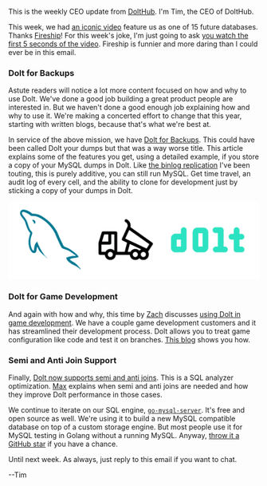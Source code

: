 This is the weekly CEO update from [DoltHub](https://www.dolthub.com/). I'm Tim, the CEO of DoltHub. 

This week, we had [an iconic video](https://www.youtube.com/watch?v=jb2AvF8XzII&t=128s) feature us as one of 15 future databases. Thanks [Fireship](https://www.youtube.com/@Fireship)! For this week's joke, I'm just going to ask [you watch the first 5 seconds of the video](https://www.youtube.com/watch?v=jb2AvF8XzII&t=128s). Fireship is funnier and more daring than I could ever be in this email.

### Dolt for Backups

Astute readers will notice a lot more content focused on how and why to use Dolt. We've done a good job building a great product people are interested in. But we haven't done a good enough job explaining how and why to use it. We're making a concerted effort to change that this year, starting with written blogs, because that's what we're best at.

In service of the above mission, we have [Dolt for Backups](https://www.dolthub.com/blog/2023-02-06-dolt-backups/). This could have been called Dolt your dumps but that was a way worse title. This article explains some of the features you get, using a detailed example, if you store a copy of your MySQL dumps in Dolt. Like [the binlog replication](https://www.dolthub.com/blog/2022-12-16-coming_soon_binlog_replication/) I've been touting, this is purely additive, you can still run MySQL. Get time travel, an audit log of every cell, and the ability to clone for development just by sticking a copy of your dumps in Dolt.

[![Dolt your Dumps](../images/mysqldump-dolt.png)](https://www.dolthub.com/blog/2023-02-06-dolt-backups/)

### Dolt for Game Development

And again with how and why, this time by [Zach](https://www.dolthub.com/team#zach) discusses [using Dolt in game development](https://www.dolthub.com/blog/2023-02-08-dolt-for-gamedev/). We have a couple game development customers and it has streamlined their development process. Dolt allows you to treat game configuration like code and test it on branches. [This blog](https://www.dolthub.com/blog/2023-02-08-dolt-for-gamedev/) shows you how.

### Semi and Anti Join Support

Finally, [Dolt now supports semi and anti joins](https://www.dolthub.com/blog/2023-02-03-subquery-unnesting/). This is a SQL analyzer optimization. [Max](https://www.dolthub.com/team#max) explains when semi and anti joins are needed and how they improve Dolt performance in those cases. 

We continue to iterate on our SQL engine, [`go-mysql-server`](https://github.com/dolthub/go-mysql-server). It's free and open source as well. We're using it to build a new MySQL compatible database on top of a custom storage engine. But most people use it for MySQL testing in Golang without a running MySQL. Anyway, [throw it a GitHub star](https://github.com/dolthub/go-mysql-server) if you have a chance.

Until next week. As always, just reply to this email if you want to chat.

--Tim

